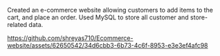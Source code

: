 Created an e-commerce website allowing customers to add items to the cart, and place an order. Used MySQL to store all customer and store-related data.

https://github.com/shreyas710/Ecommerce-website/assets/62650542/34d6cbb3-6b73-4c6f-8953-e3e3ef4afc98

